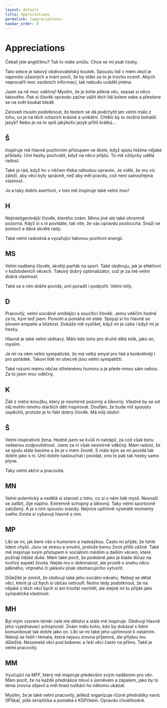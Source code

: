 ```yaml
---
layout: default
title: Appreciations
permalink: /appreciations/
navbar_order: 0
---
```


# Appreciations

Čekali jste angličtinu? Tak to máte smůlu. Chce se mi psát česky.

Tato sekce je takový obdivovatelský koutek. Spoustu lidí v mém okolí je naprosto úžasných a mám pocit, že by stálo za to je trochu ocenit. Abych neprovařil moc osobních informací, tak nebudu uvádět jména.

Jsem za ně moc vděčný! Myslím, že je tohle pěkná věc, sepsat si něco takového. Pak si člověk opravdu začne vážit těch lidí kolem sebe a přestane se na svět koukat bledě.

Zároveň musím podotknout, že textem se dá podchytit jen velmi málo z toho, co je na těch vztazích krásné a unikátní. Chtělo by to možná bohatší jazyk? Nebo je na to spíš jakýkoliv jazyk příliš krátký...

## Š

Inspiruje mě hlavně pozitivním přístupem ve škole, když spolu řešíme nějaké příklady. Umí hezky pochválit, když na něco přijdu. To mě vždycky udělá radost. 

Také je rád, když ho v něčem třeba náhodou opravím. Je vidět, že mu víc záleží, aby věci byly správně, než aby měl pravdu, což není samozřejmá vlasnost.

Jo a taky dobře asertivní, v tom mě inspiruje také velmi moc!

## H

Nejinteligentnější člověk, kterého znám. Mimo jiné ale také ohromně pozorná. Když si s ní povídáte, tak víte, že vás opravdu poslouchá. Snaží se pomoct a dává skvělé rady.

Také velmi radostná a vyzařující takovou pozitivní energii.

## MS

Velmi nadšený člověk, skvělý parťák na sport. Také obdivuju, jak je efektivní v každodeních věcech. Takový dobrý optimalizátor, což je za mě velmi dobrá vlastnost.

Také se s ním dobře povídá, umí poradit i podpořit. Velmi milý.

## D

Pracovitý, velmi sociálně smíšlející a soucítící člověk. Jemu vděčím hodně za to, kým teď jsem. Pomohl a pomáhá mi stále. Spojuji si ho hlavně se slovem empatie a blízkost. Dokáže mě vyslišet, když mi je úzko i když mi je hezky.

Hlavně je také velmi obětavý. Málo kdo toho pro druhé dělá tolik, jako on, myslím.

Je mi na něm velmi sympatické, že má velký smysl pro řád a konkrétnějí i pro pořádek. Takoví lidé mi obecně jsou velmi sympatičtí.

Také rozumí mému občas střelenému humoru a je přede mnou sám sebou. Za to jsem moc vděčný.

## K

Žák z mého kroužku, který je nesmírně pozorný a šikovný. Vlastně by se od něj mohlo mnoho starších dětí inspirovat. Doufám, že bude mít spoustu úspěchů, protože je to fakt dobrý člověk. Má můj obdiv!

## Š

Velmi inspirativní žena. Hodně jsem se kvůli ní natrápil, za což však beru veškerou zodpovědnost. Jsem za ni však nesmírně vděčný. Mám radost, že se spolu stále bavíme a že je v mém životě. S málo kým se mi povídá tak dobře jako s ní. Umí dobře naslouchat i povídat, ono to pak tak hezky samo plyne.

Taky velmi akční a pracovitá.

## MN

Velmi autentický a nedělá si starosti z toho, co si o něm lidé myslí. Nesnaží se zalíbit, žije naplno. Extrémně schopný a šikovný. Taky velmi sportovně založený. A je s ním spoustu srandy. Nejvíce upřímně vysmáté momenty svého života si vybavuji hlavně s ním.

## MP

Líbí se mi, jak bere vše s humorem a nadsázkou. Často mi přijde, že tohle lidem chybí. Jsou ve stresu a smutní, protože berou život příliš vážně. Také mě inspiruje svým přístupem k sociálním médiím a dalším věcem, které požírají lidské duše. Mám také pocit, že podobně jako já klade důraz na tvořivý aspekt života. Nejde mu o dokonalost, ale prostě o snahu něco pěkného, vtipného či jakkoliv jinak obohacujícího vytvořit.

Důležité je zmínit, že obdivuji také jeho sociální odvahu. Nebojí se dělat věci, které já už bych si občas netroufl. Nutno tedy podotknout, že na nějaké z těch věcí bych si ani troufat nechtěl, ale stejně mi to přijde jako sympatická vlastnost.

## MH

Byl mým vzorem téměr celé mé dětství a stále mě inspiruje. Obdivuji hlavně jeho vyjednávací schopnosti. Znám málo koho, kdo by dokázal s lidmi komunikovat tak dobře jako on. Líbí se mi také jeho upřímnost k ostatním. Nebojí se řešit i témata, která nejsou zrovna příjemná, ale přijdou mu důležitá. Nezametá věci pod koberec a řeší věci často na přímo. Také je velmi pracovitý.

## MM

Vyučující na MFF, který mě inspiruje především svým nadšením pro věc. Mám pocit, že na každé přednášce mluví s úsměvem a zápalem, jako by to téma zrovna objevil a měl hned nutkání ho někomu ukázat.

Myslím, že je také velmi pracovitý, jelikož organizuje různé přednášky navíc (IPSka), píše skriptíčka a pomáhá s KSPčkem. Opravdu chválihodné.